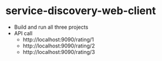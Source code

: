 # service-discovery-web-client

- Build and run all three projects 
- API call 
  * http://localhost:9090/rating/1 
  * http://localhost:9090/rating/2 
  * http://localhost:9090/rating/3
  
